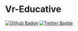 # Vr-Educative

[![Github Badge](https://img.shields.io/badge/-Github-fff?style=quare&labelColor=000&logo=Github&logoColor=white&link=link)](https://github.com/vreducative) 
[![Twitter Badge](https://img.shields.io/badge/-Twitter-FFF?style=quare&labelColor=000&logo=Twitter&logoColor=skyblue&link=link)](https://twitter.com/vreducative)
